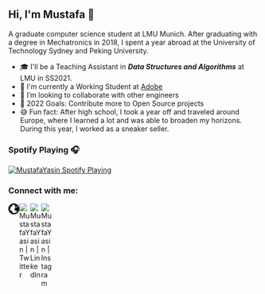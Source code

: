## Hi, I'm Mustafa 👋

A graduate computer science student at LMU Munich. After graduating with a degree in Mechatronics in 2018, I spent a year abroad at the University of Technology Sydney and Peking University.

- 🎓 I'll be a Teaching Assistant in ***Data Structures and Algorithms*** at LMU in SS2021.
- 🔭 I'm currently a Working Student at [Adobe](https://www.adobe.com/)
- 👯 I’m looking to collaborate with other engineers
- 🥅 2022 Goals: Contribute more to Open Source projects
- 😅 Fun fact: After high school, I took a year off and traveled around Europe, where I learned a lot and was able to broaden my horizons. During this year, I worked as a sneaker seller.

### Spotify Playing 🎧

[<img src="https://now-playing-codestackr.vercel.app/api/spotify-playing" alt="MustafaYasin Spotify Playing" width="350" />](https://open.spotify.com/playlist/59IJcYEtPJJe11ddUHSbSf?si=f842416fdf624b46)

### Connect with me:

[<img align="left" alt="mustafayasin.com" width="22px" src="https://raw.githubusercontent.com/iconic/open-iconic/master/svg/globe.svg" />][website]
[<img align="left" alt="MustafaYasin | Twitter" width="22px" src="https://cdn.jsdelivr.net/npm/simple-icons@v3/icons/twitter.svg" />][twitter]
[<img align="left" alt="MustafaYasin | LinkedIn" width="22px" src="https://cdn.jsdelivr.net/npm/simple-icons@v3/icons/linkedin.svg" />][linkedin]
[<img align="left" alt="MustafaYasin | Instagram" width="22px" src="https://cdn.jsdelivr.net/npm/simple-icons@v3/icons/instagram.svg" />][instagram]

[website]: https://mustafayasin.com
[twitter]: https://twitter.com/darre1l
[instagram]: https://www.instagram.com/darre1l/
[linkedin]: https://www.linkedin.com/in/mustafayasin/

